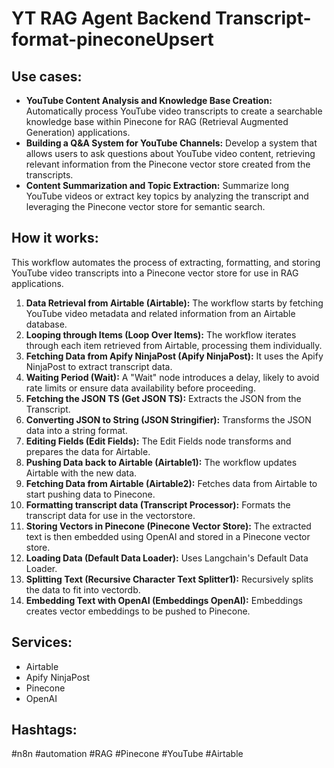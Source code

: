 # YT RAG Agent Backend Transcript-format-pineconeUpsert

## Use cases:

- **YouTube Content Analysis and Knowledge Base Creation:** Automatically process YouTube video transcripts to create a searchable knowledge base within Pinecone for RAG (Retrieval Augmented Generation) applications.
- **Building a Q&A System for YouTube Channels:** Develop a system that allows users to ask questions about YouTube video content, retrieving relevant information from the Pinecone vector store created from the transcripts.
- **Content Summarization and Topic Extraction:** Summarize long YouTube videos or extract key topics by analyzing the transcript and leveraging the Pinecone vector store for semantic search.

## How it works:

This workflow automates the process of extracting, formatting, and storing YouTube video transcripts into a Pinecone vector store for use in RAG applications.

1.  **Data Retrieval from Airtable (Airtable):** The workflow starts by fetching YouTube video metadata and related information from an Airtable database.
2.  **Looping through Items (Loop Over Items):** The workflow iterates through each item retrieved from Airtable, processing them individually.
3.  **Fetching Data from Apify NinjaPost (Apify NinjaPost):** It uses the Apify NinjaPost to extract transcript data.
4.  **Waiting Period (Wait):** A "Wait" node introduces a delay, likely to avoid rate limits or ensure data availability before proceeding.
5.  **Fetching the JSON TS (Get JSON TS):** Extracts the JSON from the Transcript.
6.  **Converting JSON to String (JSON Stringifier):** Transforms the JSON data into a string format.
7.  **Editing Fields (Edit Fields):** The Edit Fields node transforms and prepares the data for Airtable.
8.  **Pushing Data back to Airtable (Airtable1):** The workflow updates Airtable with the new data.
9.  **Fetching Data from Airtable (Airtable2):** Fetches data from Airtable to start pushing data to Pinecone.
10. **Formatting transcript data (Transcript Processor):** Formats the transcript data for use in the vectorstore.
11. **Storing Vectors in Pinecone (Pinecone Vector Store):** The extracted text is then embedded using OpenAI and stored in a Pinecone vector store.
12. **Loading Data (Default Data Loader):** Uses Langchain's Default Data Loader.
13. **Splitting Text (Recursive Character Text Splitter1):** Recursively splits the data to fit into vectordb.
14. **Embedding Text with OpenAI (Embeddings OpenAI):** Embeddings creates vector embeddings to be pushed to Pinecone.

## Services:

-   Airtable
-   Apify NinjaPost
-   Pinecone
-   OpenAI

## Hashtags:

#n8n #automation #RAG #Pinecone #YouTube #Airtable
